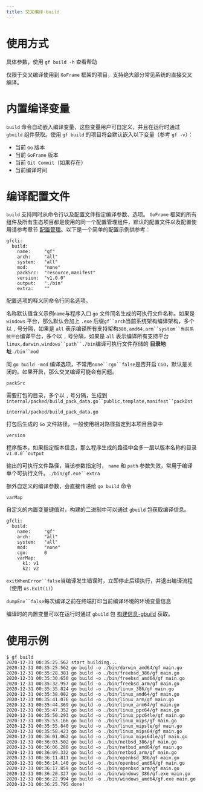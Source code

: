```yaml
---
title: 交叉编译-build
---
```


# 使用方式

具体参数，使用 `gf build -h` 查看帮助

仅限于交叉编译使用到 `GoFrame` 框架的项目，支持绝大部分常见系统的直接交叉编译。

# 内置编译变量

`build` 命令自动嵌入编译变量，这些变量用户可自定义，并且在运行时通过 `gbuild` 组件获取。使用 `gf build` 的项目将会默认嵌入以下变量（参考 `gf -v`）：

- 当前 `Go` 版本
- 当前 `GoFrame` 版本
- 当前 `Git Commit`（如果存在）
- 当前编译时间

# 编译配置文件

`build` 支持同时从命令行以及配置文件指定编译参数、选项。 `GoFrame` 框架的所有组件及所有生态项目都是使用的同一个配置管理组件，默认的配置文件以及配置使用请参考章节 [配置管理](/docs/核心组件/配置管理/配置管理)。以下是一个简单的配置示例供参考：

```
gfcli:
  build:
    name:     "gf"
    arch:     "all"
    system:   "all"
    mod:      "none"
    packSrc:  "resource,manifest"
    version:  "v1.0.0"
    output:   "./bin"
    extra:    ""
```

配置选项的释义同命令行同名选项。

名称默认值含义示例`name`与程序入口 `go` 文件同名生成的可执行文件名称。如果是 `windows` 平台，那么默认会加上 `.exe` 后缀`gf``arch`当前系统架构编译架构，多个以 `,` 号分隔，如果是 `all` 表示编译所有支持架构`386,amd64,arm``system``当前系统平台`编译平台，多个以 `,` 号分隔，如果是 `all` 表示编译所有支持平台`linux,darwin,windows``path``./bin`编译可执行文件存储的 **目录地址**`./bin``mod`

同 `go build -mod` 编译选项，不常用`none``cgo``false`是否开启 `CGO`，默认是关闭的。如果开启，那么交叉编译可能会有问题。

`packSrc`

需要打包的目录，多个以 `,` 号分隔，生成到 `internal/packed/build_pack_data.go``public,template,manifest``packDst`

`internal/packed/build_pack_data.go`

打包后生成的 `Go` 文件路径，一般使用相对路径指定到本项目目录中

`version`

程序版本，如果指定版本信息，那么程序生成的路径中会多一层以版本名称的目录`v1.0.0``output`

输出的可执行文件路径，当该参数指定时， `name` 和 `path` 参数失效，常用于编译单个可执行文件。`./bin/gf.exe``extra`

额外自定义的编译参数，会直接传递给 `go build` 命令

`varMap`

自定义的内置变量键值对，构建的二进制中可以通过 `gbuild` 包获取编译信息。

```
gfcli:
  build:
    name:     "gf"
    arch:     "all"
    system:   "all"
    mod:      "none"
    cgo:      0
    varMap:
      k1: v1
      k2: v2
```

`exitWhenError``false`当编译发生错误时，立即停止后续执行，并退出编译流程（使用 `os.Exit(1)`）

`dumpEnv``false`每次编译之前在终端打印当前编译环境的环境变量信息

编译时的内置变量可以在运行时通过 `gbuild` 包 [构建信息-gbuild](/docs/组件列表/系统相关/构建信息-gbuild) 获取。

# 使用示例

```
$ gf build
2020-12-31 00:35:25.562 start building...
2020-12-31 00:35:25.562 go build -o ./bin/darwin_amd64/gf main.go
2020-12-31 00:35:28.381 go build -o ./bin/freebsd_386/gf main.go
2020-12-31 00:35:30.650 go build -o ./bin/freebsd_amd64/gf main.go
2020-12-31 00:35:32.957 go build -o ./bin/freebsd_arm/gf main.go
2020-12-31 00:35:35.824 go build -o ./bin/linux_386/gf main.go
2020-12-31 00:35:38.082 go build -o ./bin/linux_amd64/gf main.go
2020-12-31 00:35:41.076 go build -o ./bin/linux_arm/gf main.go
2020-12-31 00:35:44.369 go build -o ./bin/linux_arm64/gf main.go
2020-12-31 00:35:47.352 go build -o ./bin/linux_ppc64/gf main.go
2020-12-31 00:35:50.293 go build -o ./bin/linux_ppc64le/gf main.go
2020-12-31 00:35:53.166 go build -o ./bin/linux_mips/gf main.go
2020-12-31 00:35:55.840 go build -o ./bin/linux_mipsle/gf main.go
2020-12-31 00:35:58.423 go build -o ./bin/linux_mips64/gf main.go
2020-12-31 00:36:01.062 go build -o ./bin/linux_mips64le/gf main.go
2020-12-31 00:36:03.502 go build -o ./bin/netbsd_386/gf main.go
2020-12-31 00:36:06.280 go build -o ./bin/netbsd_amd64/gf main.go
2020-12-31 00:36:09.332 go build -o ./bin/netbsd_arm/gf main.go
2020-12-31 00:36:11.811 go build -o ./bin/openbsd_386/gf main.go
2020-12-31 00:36:14.140 go build -o ./bin/openbsd_amd64/gf main.go
2020-12-31 00:36:17.859 go build -o ./bin/openbsd_arm/gf main.go
2020-12-31 00:36:20.327 go build -o ./bin/windows_386/gf.exe main.go
2020-12-31 00:36:22.994 go build -o ./bin/windows_amd64/gf.exe main.go
2020-12-31 00:36:25.795 done!
```